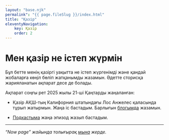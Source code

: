 ```yaml
---
layout: "base.njk"
permalink": "{{ page.fileSlug }}/index.html"
title: "Қазір"
eleventyNavigation:
    key: Қазір
    order: 2
---
```


# Мен қазір не істеп жүрмін

Бұл бетте менің қазіргі уақытта не істеп жүргенімді және қандай жобаларға көңіл бөліп жатқанымды жазамын. Әдетте сторисқа жарияланатын ақпарат десе де болады.

Ақпарат соңғы рет 2025 жылы 21-ші Қаңтарды жаңаланған:

- Қазір АҚШ-тың Калифорния штатындағы Лос Анжелес қаласында тұрып жатырмын. Жаңа іс бастадым. Барлығын [блогымда](/blog) жазамын.

- [Подкастыма](https://feeds.podcasting.center/) жаңа эпизод жазып бастадым.

---

*“Now page” жайында толығырақ [мына](https://nownownow.com/about) жерде.*
